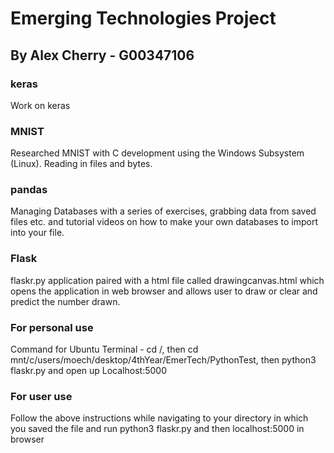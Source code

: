 # Emerging Technologies Project
## By Alex Cherry - G00347106

### keras
Work on keras

### MNIST
Researched MNIST with C development using the Windows Subsystem (Linux). Reading in files and bytes.

### pandas
Managing Databases with a series of exercises, grabbing data from saved files etc. and tutorial videos on how to make your own databases to import into your file.

### Flask
flaskr.py application paired with a html file called drawingcanvas.html which opens the application in web browser and allows user to draw or clear and predict the number drawn.

### For personal use
Command for Ubuntu Terminal - cd /, then cd mnt/c/users/moech/desktop/4thYear/EmerTech/PythonTest, then python3 flaskr.py and open up Localhost:5000

### For user use
Follow the above instructions while navigating to your directory in which you saved the file and run python3 flaskr.py and then localhost:5000 in browser

